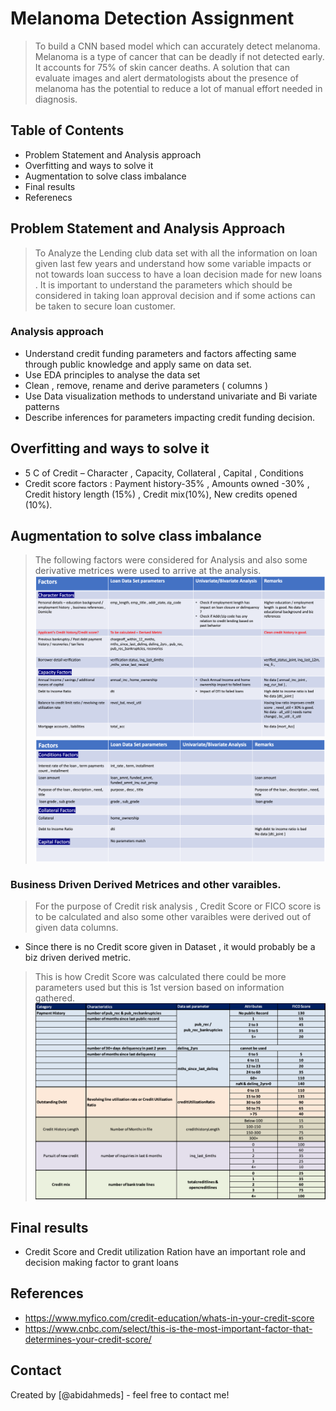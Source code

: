 # Melanoma Detection Assignment
> To build a CNN based model which can accurately detect melanoma. Melanoma is a type of cancer that can be deadly if not detected early. It accounts for 75% of skin cancer deaths. A solution that can evaluate images and alert dermatologists about the presence of melanoma has the potential to reduce a lot of manual effort needed in diagnosis.


## Table of Contents
* Problem Statement and Analysis approach
* Overfitting and ways to solve it
* Augmentation to solve class imbalance
* Final results
* Referenecs


## Problem Statement and Analysis Approach
> To Analyze the Lending club data set with all the information on loan given last few years and understand how some variable impacts or not towards loan success to have a loan decision made for new loans . It is important to understand the parameters which should be considered in taking loan approval decision and if some actions can be taken to secure loan customer.
### Analysis approach
- Understand credit funding parameters and factors affecting same through public knowledge and apply same on data set.
- Use EDA principles to analyse the data set 
- Clean , remove, rename and derive parameters ( columns )
- Use Data visualization methods to understand univariate and Bi variate patterns 
- Describe inferences for parameters impacting credit funding decision.


## Overfitting and ways to solve it
- 5 C of Credit – Character , Capacity, Collateral , Capital , Conditions 
- Credit score factors : Payment history-35% , Amounts owned -30%  , Credit history length (15%) , Credit mix(10%), New credits opened (10%).

## Augmentation to solve class imbalance

> The following factors were considered for Analysis and also some derivative metrices were used to arrive at the analysis.
![Lending Decision Factors](https://github.com/abidahmeds/LendingClubCaseStudy/blob/master/charts/factors1.png)
![Lending Decision Factors2](https://github.com/abidahmeds/LendingClubCaseStudy/blob/master/charts/factors2.png)

### Business Driven Derived Metrices and other varaibles.
> For the purpose of Credit risk analysis , Credit Score or FICO score is to be calculated and also some other varaibles were derived out of given data columns.
- Since there is no Credit score given in Dataset , it would probably be a biz driven derived metric. 
> This is how Credit Score was calculated  there could be more parameters used but this is 1st version based on information gathered.
![Credit Score Calculation formula](https://github.com/abidahmeds/LendingClubCaseStudy/blob/master/charts/CreditScoreCalculationFormula.png)

## Final results
- Credit Score and Credit utilization Ration have an important role and decision making factor to grant loans

## References
-  https://www.myfico.com/credit-education/whats-in-your-credit-score
-  https://www.cnbc.com/select/this-is-the-most-important-factor-that-determines-your-credit-score/ 

## Contact
Created by [@abidahmeds] - feel free to contact me!


<!-- Optional -->
<!-- ## License -->
<!-- This project is open source and available under the [... License](). -->

<!-- You don't have to include all sections - just the one's relevant to your project -->
